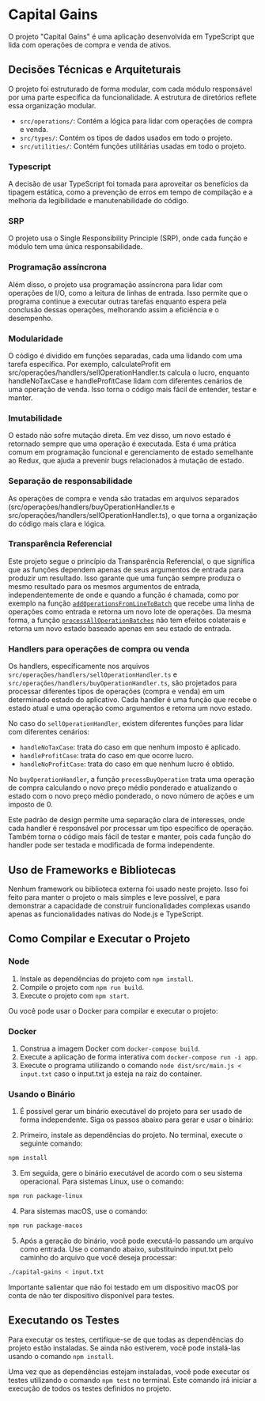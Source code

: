 # Capital Gains

O projeto "Capital Gains" é uma aplicação desenvolvida em TypeScript que lida com operações de compra e venda de ativos.

## Decisões Técnicas e Arquiteturais

O projeto foi estruturado de forma modular, com cada módulo responsável por uma parte específica da funcionalidade. A estrutura de diretórios reflete essa organização modular.

- `src/operations/`: Contém a lógica para lidar com operações de compra e venda.
- `src/types/`: Contém os tipos de dados usados em todo o projeto.
- `src/utilities/`: Contém funções utilitárias usadas em todo o projeto.

### Typescript
A decisão de usar TypeScript foi tomada para aproveitar os benefícios da tipagem estática, como a prevenção de erros em tempo de compilação e a melhoria da legibilidade e manutenabilidade do código.

### SRP
O projeto usa o Single Responsibility Principle (SRP), onde cada função e módulo tem uma única responsabilidade. 

### Programação assíncrona
Além disso, o projeto usa programação assíncrona para lidar com operações de I/O, como a leitura de linhas de entrada. Isso permite que o programa continue a executar outras tarefas enquanto espera pela conclusão dessas operações, melhorando assim a eficiência e o desempenho.

### Modularidade
O código é dividido em funções separadas, cada uma lidando com uma tarefa específica. Por exemplo, calculateProfit em src/operações/handlers/sellOperationHandler.ts calcula o lucro, enquanto handleNoTaxCase e handleProfitCase lidam com diferentes cenários de uma operação de venda. Isso torna o código mais fácil de entender, testar e manter.

### Imutabilidade
O estado não sofre mutação direta. Em vez disso, um novo estado é retornado sempre que uma operação é executada. Esta é uma prática comum em programação funcional e gerenciamento de estado semelhante ao Redux, que ajuda a prevenir bugs relacionados à mutação de estado.

### Separação de responsabilidade
As operações de compra e venda são tratadas em arquivos separados (src/operações/handlers/buyOperationHandler.ts e src/operações/handlers/sellOperationHandler.ts), o que torna a organização do código mais clara e lógica.

### Transparência Referencial
Este projeto segue o princípio da Transparência Referencial, o que significa que as funções dependem apenas de seus argumentos de entrada para produzir um resultado. Isso garante que uma função sempre produza o mesmo resultado para os mesmos argumentos de entrada, independentemente de onde e quando a função é chamada, como por exemplo na função [`addOperationsFromLineToBatch`](src/operations/operationProcessing.ts) que recebe uma linha de operações como entrada e retorna um novo lote de operações. Da mesma forma, a função [`processAllOperationBatches`](src/operations/operationProcessing.ts) não tem efeitos colaterais e retorna um novo estado baseado apenas em seu estado de entrada.

### Handlers para operações de compra ou venda 

Os handlers, especificamente nos arquivos `src/operações/handlers/sellOperationHandler.ts` e `src/operações/handlers/buyOperationHandler.ts`, são projetados para processar diferentes tipos de operações (compra e venda) em um determinado estado do aplicativo. Cada handler é uma função que recebe o estado atual e uma operação como argumentos e retorna um novo estado.

No caso do `sellOperationHandler`, existem diferentes funções para lidar com diferentes cenários:

- `handleNoTaxCase`: trata do caso em que nenhum imposto é aplicado.
- `handleProfitCase`: trata do caso em que ocorre lucro.
- `handleNoProfitCase`: trata do caso em que nenhum lucro é obtido.

No `buyOperationHandler`, a função `processBuyOperation` trata uma operação de compra calculando o novo preço médio ponderado e atualizando o estado com o novo preço médio ponderado, o novo número de ações e um imposto de 0.

Este padrão de design permite uma separação clara de interesses, onde cada handler é responsável por processar um tipo específico de operação. Também torna o código mais fácil de testar e manter, pois cada função do handler pode ser testada e modificada de forma independente.

## Uso de Frameworks e Bibliotecas

Nenhum framework ou biblioteca externa foi usado neste projeto. Isso foi feito para manter o projeto o mais simples e leve possível, e para demonstrar a capacidade de construir funcionalidades complexas usando apenas as funcionalidades nativas do Node.js e TypeScript.

## Como Compilar e Executar o Projeto

### Node

1. Instale as dependências do projeto com `npm install`.
2. Compile o projeto com `npm run build`.
3. Execute o projeto com `npm start`.

Ou você pode usar o Docker para compilar e executar o projeto:

### Docker

1. Construa a imagem Docker com `docker-compose build`.
2. Execute a aplicação de forma interativa com `docker-compose run -i app`.
3. Execute o programa utilizando o comando `node dist/src/main.js < input.txt` caso o input.txt ja esteja na raiz do container.

### Usando o Binário

1. É possível gerar um binário executável do projeto para ser usado de forma independente. Siga os passos abaixo para gerar e usar o binário:

2. Primeiro, instale as dependências do projeto. No terminal, execute o seguinte comando:
   
```bash
npm install
```

3. Em seguida, gere o binário executável de acordo com o seu sistema operacional. Para sistemas Linux, use o comando:
   
```bash
npm run package-linux
```

4. Para sistemas macOS, use o comando:
   
```bash
npm run package-macos
```

5. Após a geração do binário, você pode executá-lo passando um arquivo como entrada. Use o comando abaixo, substituindo input.txt pelo caminho do arquivo que você deseja processar:

```bash
./capital-gains < input.txt
```

Importante salientar que não foi testado em um dispositivo macOS por conta de não ter dispositivo disponível para testes.

## Executando os Testes

Para executar os testes, certifique-se de que todas as dependências do projeto estão instaladas. Se ainda não estiverem, você pode instalá-las usando o comando `npm install`.

Uma vez que as dependências estejam instaladas, você pode executar os testes utilizando o comando `npm test` no terminal. Este comando irá iniciar a execução de todos os testes definidos no projeto.
